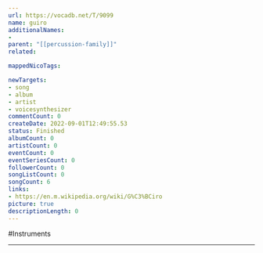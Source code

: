 ```yaml
---
url: https://vocadb.net/T/9099
name: guiro
additionalNames: 
- 
parent: "[[percussion-family]]"
related:

mappedNicoTags:

newTargets:
- song
- album
- artist
- voicesynthesizer
commentCount: 0
createDate: 2022-09-01T12:49:55.53
status: Finished
albumCount: 0
artistCount: 0
eventCount: 0
eventSeriesCount: 0
followerCount: 0
songListCount: 0
songCount: 6
links: 
- https://en.m.wikipedia.org/wiki/G%C3%BCiro
picture: true
descriptionLength: 0
---
```


#Instruments



---

